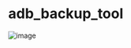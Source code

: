 # adb_backup_tool
![image](https://user-images.githubusercontent.com/69142763/181923752-f615152f-4542-4604-b3d7-7cc9132ea6ab.png)
